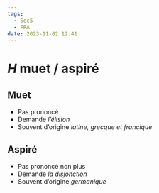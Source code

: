 ```yaml
---
tags:
  - Sec5
  - FRA
date: 2023-11-02 12:41
---
```


# *H* muet / aspiré

## Muet

- Pas prononcé
- Demande *l’élision*
- Souvent d’origine *latine, grecque et francique*

## Aspiré

- Pas prononcé non plus
- Demande *la disjonction*
- Souvent d’origine *germanique*